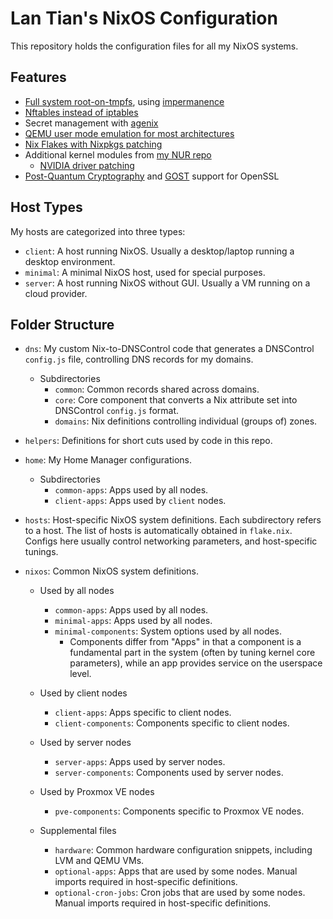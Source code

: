 # Lan Tian's NixOS Configuration

This repository holds the configuration files for all my NixOS systems.

## Features

- [Full system root-on-tmpfs](nixos/minimal-components/impermanence.nix), using [impermanence](https://github.com/nix-community/impermanence)
- [Nftables instead of iptables](nixos/minimal-components/firewall/nft-rules.nix)
- Secret management with [agenix](https://github.com/ryantm/agenix)
- [QEMU user mode emulation for most architectures](https://github.com/xddxdd/nur-packages/blob/master/modules/qemu-user-static-binfmt.nix)
- [Nix Flakes with Nixpkgs patching](flake.nix)
- Additional kernel modules from [my NUR repo](https://github.com/xddxdd/nur-packages)
  - [NVIDIA driver patching](nixos/minimal-components/kernel.nix)
- [Post-Quantum Cryptography](https://github.com/xddxdd/nur-packages/blob/master/modules/openssl-oqs-provider.nix) and [GOST](https://github.com/xddxdd/nur-packages/blob/master/modules/openssl-gost-engine.nix) support for OpenSSL

## Host Types

My hosts are categorized into three types:

- `client`: A host running NixOS. Usually a desktop/laptop running a desktop environment.
- `minimal`: A minimal NixOS host, used for special purposes.
- `server`: A host running NixOS without GUI. Usually a VM running on a cloud provider.

## Folder Structure

- `dns`: My custom Nix-to-DNSControl code that generates a DNSControl `config.js` file, controlling DNS records for my domains.

  - Subdirectories
    - `common`: Common records shared across domains.
    - `core`: Core component that converts a Nix attribute set into DNSControl `config.js` format.
    - `domains`: Nix definitions controlling individual (groups of) zones.

- `helpers`: Definitions for short cuts used by code in this repo.

- `home`: My Home Manager configurations.

  - Subdirectories
    - `common-apps`: Apps used by all nodes.
    - `client-apps`: Apps used by `client` nodes.

- `hosts`: Host-specific NixOS system definitions. Each subdirectory refers to a host. The list of hosts is automatically obtained in `flake.nix`. Configs here usually control networking parameters, and host-specific tunings.

- `nixos`: Common NixOS system definitions.

  - Used by all nodes

    - `common-apps`: Apps used by all nodes.
    - `minimal-apps`: Apps used by all nodes.
    - `minimal-components`: System options used by all nodes.
      - Components differ from "Apps" in that a component is a fundamental part in the system (often by tuning kernel core parameters), while an app provides service on the userspace level.

  - Used by client nodes

    - `client-apps`: Apps specific to client nodes.
    - `client-components`: Components specific to client nodes.

  - Used by server nodes

    - `server-apps`: Apps used by server nodes.
    - `server-components`: Components used by server nodes.

  - Used by Proxmox VE nodes

    - `pve-components`: Components specific to Proxmox VE nodes.

  - Supplemental files
    - `hardware`: Common hardware configuration snippets, including LVM and QEMU VMs.
    - `optional-apps`: Apps that are used by some nodes. Manual imports required in host-specific definitions.
    - `optional-cron-jobs`: Cron jobs that are used by some nodes. Manual imports required in host-specific definitions.

